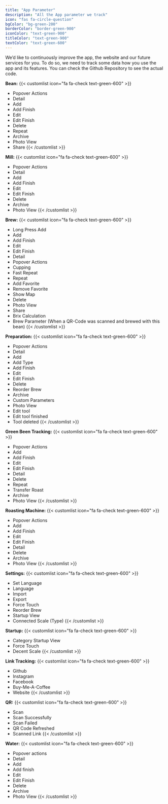 ```yaml
---
title: "App Parameter"
description: "All the App parameter we track"
icon: "fas fa-circle-question"
bgColor: "bg-green-200"
borderColor: "border-green-900"
iconColor: "text-green-900"
titleColor: "text-green-900"
textColor: "text-green-600"
---
```


We’d like to continuously improve the app, the website and our future services for you. To do so, we need to track some data how you use the app and its features. You can check the Github Repository to see the actual code.

**Bean:**
{{< customlist icon="fa fa-check text-green-600" >}}
- Popover Actions
- Detail
- Add
- Add Finish
- Edit
- Edit Finish
- Delete
- Repeat
- Archive
- Photo View
- Share
{{< /customlist >}}

**Mill:**
{{< customlist icon="fa fa-check text-green-600" >}}
- Popover Actions
- Detail
- Add
- Add Finish
- Edit
- Edit Finish
- Delete
- Archive
- Photo View
{{< /customlist >}}

**Brew:**
{{< customlist icon="fa fa-check text-green-600" >}}
- Long Press Add
- Add
- Add Finish
- Edit
- Edit Finish
- Detail
- Popover Actions
- Cupping
- Fast Repeat
- Repeat
- Add Favorite
- Remove Favorite
- Show Map
- Delete
- Photo View
- Share
- Brix Calculation
- Brew Parameter (When a QR-Code was scanned and brewed with this bean)
{{< /customlist >}}

**Preparation:**
{{< customlist icon="fa fa-check text-green-600" >}}
- Popover Actions
- Detail
- Add
- Add Type
- Add Finish
- Edit
- Edit Finish
- Delete
- Reorder Brew
- Archive
- Custom Parameters
- Photo View
- Edit tool
- Edit tool finished
- Tool deleted
{{< /customlist >}}

**Green Been Tracking:**
{{< customlist icon="fa fa-check text-green-600" >}}
- Popover Actions
- Add
- Add Finish
- Edit
- Edit Finish
- Detail
- Delete
- Repeat
- Transfer Roast
- Archive
- Photo View
{{< /customlist >}}

**Roasting Machine:**
{{< customlist icon="fa fa-check text-green-600" >}}
- Popover Actions
- Add
- Add Finish
- Edit
- Edit Finish
- Detail
- Delete
- Archive
- Photo View
{{< /customlist >}}

**Settings:**
{{< customlist icon="fa fa-check text-green-600" >}}
- Set Language
- Language
- Import
- Export
- Force Touch
- Reorder Brew
- Startup View
- Connected Scale (Type)
{{< /customlist >}}

**Startup:**
{{< customlist icon="fa fa-check text-green-600" >}}
- Category Startup View
- Force Touch
- Decent Scale‍
{{< /customlist >}}

**Link Tracking:**
{{< customlist icon="fa fa-check text-green-600" >}}
- Github
- Instagram
- Facebook
- Buy-Me-A-Coffee
- Website‍
{{< /customlist >}}

**QR:**
{{< customlist icon="fa fa-check text-green-600" >}}
- Scan
- Scan Successfully
- Scan Failed
- QR Code Refreshed
- Scanned Link
{{< /customlist >}}

**Water:**
{{< customlist icon="fa fa-check text-green-600" >}}
- Popover actions
- Detail
- Add
- Add finish
- Edit
- Edit Finish
- Delete
- Archive
- Photo View
{{< /customlist >}}

